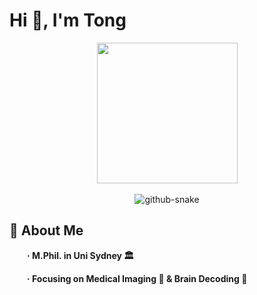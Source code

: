 

# **Hi 👋, I'm Tong**

<div align="center">

  <!-- knock code pictures -->
  <picture>
    <source media="(prefers-color-scheme: dark)" srcset="https://cdn.jsdelivr.net/gh/sun0225SUN/sun0225SUN/assets/images/coding.gif" />
    <source media="(prefers-color-scheme: light)" srcset="https://cdn.jsdelivr.net/gh/sun0225SUN/sun0225SUN/assets/images/developer.svg" height="225px" />
    <img src="https://cdn.jsdelivr.net/gh/sun0225SUN/sun0225SUN/assets/images/coding.gif" />
  </picture>

  <!-- for beauty 留个空行好看点 -->
  <div>&nbsp;</div>
  
  
  <!-- Snake Code Contribution Map 贪吃蛇代码贡献图 -->
  <picture>
    <source media="(prefers-color-scheme: dark)" srcset="https://raw.githubusercontent.com/DavisMeee/DavisMeee/main/profile-snake-contrib/github-contribution-grid-snake-dark.svg" />
    <source media="(prefers-color-scheme: light)" srcset="https://raw.githubusercontent.com/DavisMeee/DavisMeee/main/profile-snake-contrib/github-contribution-grid-snake.svg" />
    <img alt="github-snake" src="https://raw.githubusercontent.com/DavisMeee/DavisMeee/main/profile-snake-contrib/github-contribution-grid-snake-dark.svg" />
  </picture>


</div>



##  🙋  About Me
**<p>&emsp;&emsp;· M.Phil. in Uni Sydney 🏛</p>**
**<p>&emsp;&emsp;· Focusing on Medical Imaging 📖 & Brain Decoding 🧠 </p>**
  <tr><td>


